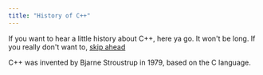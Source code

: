 ```yaml
---
title: "History of C++"
---
```


If you want to hear a little history about C++, here ya go. It won't be long. If you really don't want to, [skip ahead](getting_started)

C++ was invented by Bjarne Stroustrup in 1979, based on the C language.
